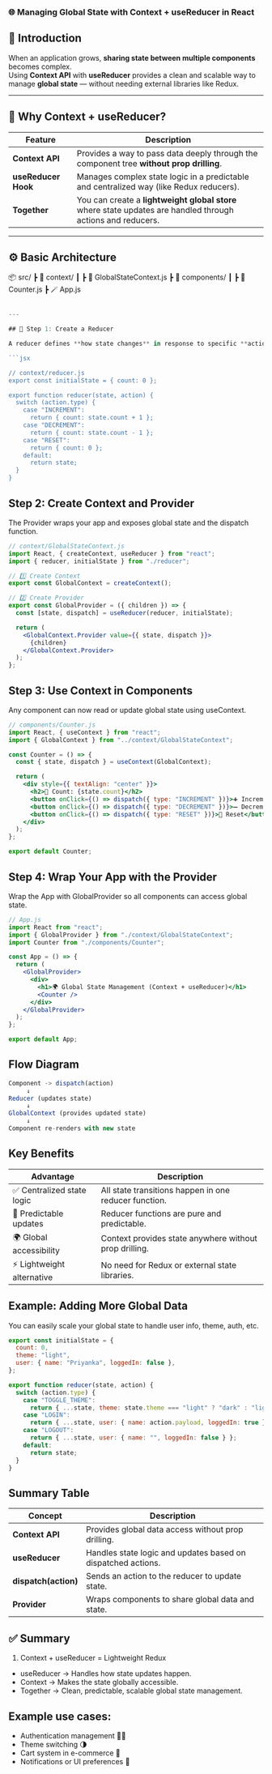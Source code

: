 ### 🌐 Managing Global State with Context + useReducer in React

## 📘 Introduction

When an application grows, **sharing state between multiple components** becomes complex.  
Using **Context API** with **useReducer** provides a clean and scalable way to manage **global state** — without needing external libraries like Redux.

---

## 🧩 Why Context + useReducer?

| Feature | Description |
| -------- | ------------ |
| **Context API** | Provides a way to pass data deeply through the component tree **without prop drilling**. |
| **useReducer Hook** | Manages complex state logic in a predictable and centralized way (like Redux reducers). |
| **Together** | You can create a **lightweight global store** where state updates are handled through actions and reducers. |

---

## ⚙️ Basic Architecture
📦 src/
┣ 📁 context/
┃ ┣ 🧩 GlobalStateContext.js
┣ 📁 components/
┃ ┣ 🧱 Counter.js
┣ 🪄 App.js

```jsx

---

## 🧠 Step 1: Create a Reducer

A reducer defines **how state changes** in response to specific **actions**.

```jsx

// context/reducer.js
export const initialState = { count: 0 };

export function reducer(state, action) {
  switch (action.type) {
    case "INCREMENT":
      return { count: state.count + 1 };
    case "DECREMENT":
      return { count: state.count - 1 };
    case "RESET":
      return { count: 0 };
    default:
      return state;
  }
}
```
## Step 2: Create Context and Provider

The Provider wraps your app and exposes global state and the dispatch function.
```jsx
// context/GlobalStateContext.js
import React, { createContext, useReducer } from "react";
import { reducer, initialState } from "./reducer";

// 1️⃣ Create Context
export const GlobalContext = createContext();

// 2️⃣ Create Provider
export const GlobalProvider = ({ children }) => {
  const [state, dispatch] = useReducer(reducer, initialState);

  return (
    <GlobalContext.Provider value={{ state, dispatch }}>
      {children}
    </GlobalContext.Provider>
  );
};
```
## Step 3: Use Context in Components

Any component can now read or update global state using useContext.
```jsx
// components/Counter.js
import React, { useContext } from "react";
import { GlobalContext } from "../context/GlobalStateContext";

const Counter = () => {
  const { state, dispatch } = useContext(GlobalContext);

  return (
    <div style={{ textAlign: "center" }}>
      <h2>🧮 Count: {state.count}</h2>
      <button onClick={() => dispatch({ type: "INCREMENT" })}>➕ Increment</button>
      <button onClick={() => dispatch({ type: "DECREMENT" })}>➖ Decrement</button>
      <button onClick={() => dispatch({ type: "RESET" })}>🔁 Reset</button>
    </div>
  );
};

export default Counter;
```
## Step 4: Wrap Your App with the Provider

Wrap the App with GlobalProvider so all components can access global state.
```jsx
// App.js
import React from "react";
import { GlobalProvider } from "./context/GlobalStateContext";
import Counter from "./components/Counter";

const App = () => {
  return (
    <GlobalProvider>
      <div>
        <h1>🌍 Global State Management (Context + useReducer)</h1>
        <Counter />
      </div>
    </GlobalProvider>
  );
};

export default App;
```
## Flow Diagram
```js
Component -> dispatch(action) 
     ↓
Reducer (updates state)
     ↓
GlobalContext (provides updated state)
     ↓
Component re-renders with new state
```

## Key Benefits
| Advantage                 | Description                                            |
| ------------------------- | ------------------------------------------------------ |
| ✅ Centralized state logic | All state transitions happen in one reducer function.  |
| 🔄 Predictable updates    | Reducer functions are pure and predictable.            |
| 🌍 Global accessibility   | Context provides state anywhere without prop drilling. |
| ⚡ Lightweight alternative | No need for Redux or external state libraries.         |

## Example: Adding More Global Data

You can easily scale your global state to handle user info, theme, auth, etc.
```jsx
export const initialState = {
  count: 0,
  theme: "light",
  user: { name: "Priyanka", loggedIn: false },
};

export function reducer(state, action) {
  switch (action.type) {
    case "TOGGLE_THEME":
      return { ...state, theme: state.theme === "light" ? "dark" : "light" };
    case "LOGIN":
      return { ...state, user: { name: action.payload, loggedIn: true } };
    case "LOGOUT":
      return { ...state, user: { name: "", loggedIn: false } };
    default:
      return state;
  }
}
```
## Summary Table
| Concept              | Description                                                  |
| -------------------- | ------------------------------------------------------------ |
| **Context API**      | Provides global data access without prop drilling.           |
| **useReducer**       | Handles state logic and updates based on dispatched actions. |
| **dispatch(action)** | Sends an action to the reducer to update state.              |
| **Provider**         | Wraps components to share global data and state.             |

## ✅ Summary

 1. Context + useReducer = Lightweight Redux
   - useReducer → Handles how state updates happen.
   - Context → Makes the state globally accessible.
   - Together → Clean, predictable, scalable global state management.

## Example use cases:
 - Authentication management 🧑‍💻
 - Theme switching 🌗
 - Cart system in e-commerce 🛒
 - Notifications or UI preferences 🔔

